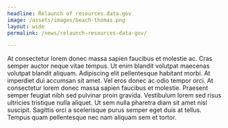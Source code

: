 ```yaml
---
headline: Relaunch of resources.data.gov
image: /assets/images/beach-thomas.png
layout: wide
permalink: /news/relaunch-resources-data-gov/

---
```

At consectetur lorem donec massa sapien faucibus et molestie ac. Cras semper auctor neque vitae tempus. Ut enim blandit volutpat maecenas volutpat blandit aliquam. Adipiscing elit pellentesque habitant morbi. At imperdiet dui accumsan sit amet. Vel eros donec ac odio tempor orci. At consectetur lorem donec massa sapien faucibus et molestie. Praesent semper feugiat nibh sed pulvinar proin gravida. Vestibulum lorem sed risus ultricies tristique nulla aliquet. Ut sem nulla pharetra diam sit amet nisl suscipit. Sagittis orci a scelerisque purus semper eget duis at tellus. Tempus quam pellentesque nec nam aliquam sem et tortor.